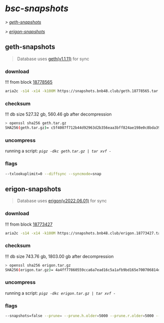 # *bsc-snapshots*


*\> [geth-snapshots](#geth-snapshots)*

*\> [erigon-snapshots](#erigon-snapshots)*


## geth-snapshots


> Database uses [geth(v1.1.11)](https://github.com/bnb-chain/bsc/releases/tag/v1.1.11) for sync


### download

<!-- begin_geth -->

!!! from block [18778565](https://bscscan.com/block/18778565)
```bash
aria2c -s14 -x14 -k100M https://snapshots.bnb48.club/geth.18778565.tar.gz -o geth.tar.gz
```


### checksum


!!! db size 527.32 gb, 560.46 gb after decompression
```bash
> openssl sha256 geth.tar.gz
SHA256(geth.tar.gz)= c5f4007f712b44d92963d2b356eaa3bff824ae198e0c8bda3916c544acbf2897
```

<!-- end_geth -->

### uncompress


running a script: _`pigz -dkc geth.tar.gz | tar xvf -`_


### flags


```bash
--txlookuplimit=0 --diffsync --syncmode=snap
```


## erigon-snapshots


> Database uses [erigon(v2022.06.01)](https://github.com/ledgerwatch/erigon/releases/tag/v2022.06.01) for sync


### download

<!-- begin_erigon -->

!!! from block [18773427](https://bscscan.com/block/18773427)
```bash
aria2c -s14 -x14 -k100M https://snapshots.bnb48.club/erigon.18773427.tar.gz -o erigon.tar.gz
```


### checksum


!!! db size 743.76 gb, 1803.00 gb after decompression
```bash
> openssl sha256 erigon.tar.gz
SHA256(erigon.tar.gz)= 4a4ff77860559cca6a7ead16c5a1afb9bd165e700706814d9f50572e80a5883a
```

<!-- end_erigon -->

### uncompress


running a script: _`pigz -dkc erigon.tar.gz | tar xvf -`_


### flags


```bash
--snapshots=false --prune= --prune.h.older=5000 --prune.r.older=5000 --prune.t.older=5000 --prune.c.older=5000
```
